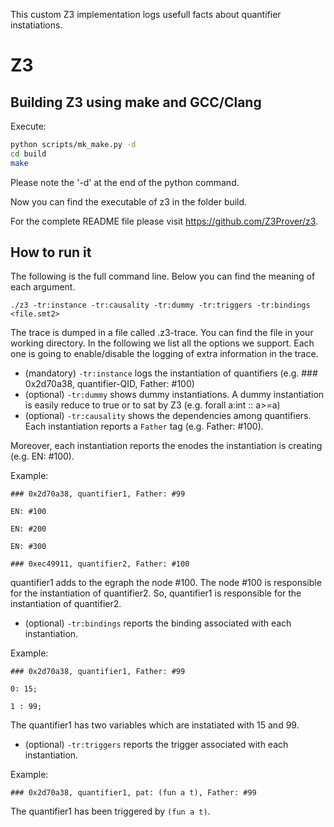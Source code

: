 This custom Z3 implementation logs usefull facts about quantifier instatiations. 

# Z3

## Building Z3 using make and GCC/Clang

Execute:

```bash
python scripts/mk_make.py -d
cd build
make
```
Please note the '-d' at the end of the python command.

Now you can find the executable of z3 in the folder build.

For the complete README file please visit https://github.com/Z3Prover/z3.

## How to run it

The following is the full command line. Below you can find the meaning of each argument.

`./z3 -tr:instance -tr:causality -tr:dummy -tr:triggers -tr:bindings <file.smt2>`

The trace is dumped in a file called .z3-trace. You can find the file in your working directory.
In the following we list all the options we support. Each one is going to enable/disable the logging of 
extra information in the trace.

* (mandatory) `-tr:instance` logs the instantiation of quantifiers (e.g. ### 0x2d70a38, quantifier-QID, Father: #100)
* (optional) `-tr:dummy` shows dummy instantiations. A dummy instantiation is easily reduce to true or to sat by Z3 (e.g. forall a:int :: a>=a)
* (optional) `-tr:causality` shows the dependencies among quantifiers. Each instantiation reports a `Father` tag (e.g. Father: #100).

Moreover, each instantiation reports the enodes the instantiation is creating (e.g. EN: #100).

Example:

`### 0x2d70a38, quantifier1, Father: #99`

`EN: #100`

`EN: #200`

`EN: #300`

`### 0xec49911, quantifier2, Father: #100`

quantifier1 adds to the egraph the node #100. The node #100 is responsible for the instantiation of quantifier2.
So, quantifier1 is responsible for the instantiation of quantifier2.

* (optional) `-tr:bindings` reports the binding associated with each instantiation.

Example:

`### 0x2d70a38, quantifier1, Father: #99`

`0: 15;`

`1 : 99;`

The quantifier1 has two variables which are instatiated with 15 and 99.

* (optional) `-tr:triggers` reports the trigger associated with each instantiation.

Example:

`### 0x2d70a38, quantifier1, pat: (fun a t), Father: #99`

The quantifier1 has been triggered by `(fun a t)`.
